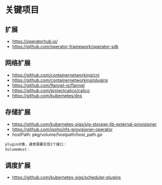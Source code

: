 # 关键项目

## 扩展
- https://operatorhub.io/
- https://github.com/operator-framework/operator-sdk

## 网络扩展
- https://github.com/containernetworking/cni
- https://github.com/containernetworking/plugins
- https://github.com/flannel-io/flannel
- https://github.com/projectcalico/calico
- https://github.com/kubernetes/dns

## 存储扩展
- https://github.com/kubernetes-sigs/sig-storage-lib-external-provisioner
- https://github.com/jooho/nfs-provisioner-operator
- hostPath: pkg/volume/hostpath/host_path.go
```
plugin对象，通常需要实现1个接口：
VolumeHost：

```

## 调度扩展
- https://github.com/kubernetes-sigs/scheduler-plugins
